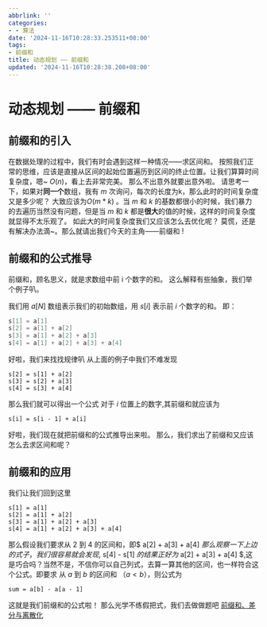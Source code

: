 ```yaml
---
abbrlink: ''
categories:
- - 算法
date: '2024-11-16T10:28:33.253511+08:00'
tags:
- 前缀和
title: 动态规划 —— 前缀和
updated: '2024-11-16T10:28:38.208+08:00'
---
```

# 动态规划 —— 前缀和

## 前缀和的引入

在数据处理的过程中，我们有时会遇到这样一种情况——求区间和。
按照我们正常的思维，应该是直接从区间的起始位置遍历到区间的终止位置。让我们算算时间复杂度，嗯~ $O(n)$，看上去非常完美。
那么不出意外就要出意外啦。
请思考一下，如果对**同一个**数组，我有 $m$ 次询问，每次的长度为k，那么此时的时间复杂度又是多少呢？
大致应该为$O(m*k)$ 。当 $m$ 和 $k$ 的基数都很小的时候，我们暴力的去遍历当然没有问题，但是当 $m$ 和 $k$ 都是**很大**的值的时候，这样的时间复杂度就显得不太乐观了。
如此大的时间复杂度我们又应该怎么去优化呢？
莫慌，还是有解决办法滴~。那么就请出我们今天的主角——前缀和 !

## 前缀和的公式推导

前缀和，顾名思义，就是求数组中前 i 个数字的和。
这么解释有些抽象，我们举个例子叭。

我们用 $a[N]$ 数组表示我们的初始数组，用 $s[i]$ 表示前 $i$ 个数字的和。
即：

```cpp
s[1] = a[1]
s[2] = a[1] + a[2]
s[3] = a[1] + a[2] + a[3]
s[4] = a[1] + a[2] + a[3] + a[4]
```

好啦，我们来找找规律叭
从上面的例子中我们不难发现

```
s[2] = s[1] + a[2]
s[3] = s[2] + a[3]
s[4] = s[3] + a[4]
```

那么我们就可以得出一个公式
对于 $i$ 位置上的数字,其前缀和就应该为

```
s[i] = s[i - 1] + a[i]
```

好啦，我们现在就把前缀和的公式推导出来啦。
那么，我们求出了前缀和又应该怎么去求区间和呢？

## 前缀和的应用

我们让我们回到这里

```
s[1] = a[1]
s[2] = a[1] + a[2]
s[3] = a[1] + a[2] + a[3]
s[4] = a[1] + a[2] + a[3] + a[4]
```

那么假设我们要求从 2 到 4 的区间和，即$ a[2] + a[3] + a[4] $那么观察一下上边的式子，我们很容易就会发现,$ s[4] - s[1] $的结果正好为$ a[2] + a[3] + a[4] $,这是巧合吗？当然不是，不信你可以自己列式，去算一算其他的区间，也一样符合这个公式。即要求 从 $a$ 到 $b$ 的区间和  $（ a<b ）$，则公式为

```
sum = a[b] - a[a - 1]
```

这就是我们前缀和的公式啦！
那么光学不练假把式，我们去做做题吧
[前缀和、差分与离散化 ](https://www.luogu.com.cn/training/200#problems)

